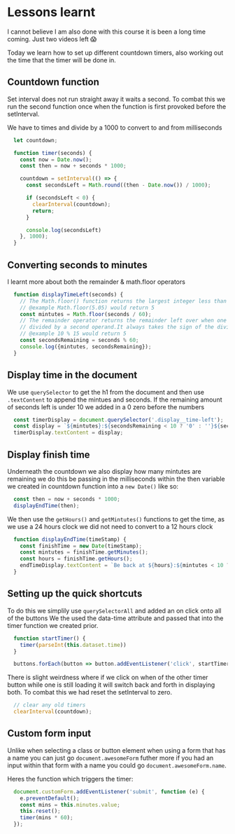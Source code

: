 # Lessons learnt

I cannot believe I am also done with this course it is been a long time coming. Just two videos left 😱

Today we learn how to set up different countdown timers, also working out the time that the timer will be done in.

## Countdown function

Set interval does not run straight away it waits a second. To combat this we run the second function once when the function is first provoked before the setInterval.

We have to times and divide by a 1000 to convert to and from milliseconds

```javascript
  let countdown;

  function timer(seconds) {
    const now = Date.now();
    const then = now + seconds * 1000;

    countdown = setInterval(() => {
      const secondsLeft = Math.round((then - Date.now()) / 1000);

      if (secondsLeft < 0) {
        clearInterval(countdown);
        return;
      }

      console.log(secondsLeft)
    }, 1000);
  }
```

## Converting seconds to minutes

I learnt more about both the remainder & math.floor operators

```javascript
  function displayTimeLeft(seconds) {
    // The Math.floor() function returns the largest integer less than or equal to a given number.
    // @example Math.floor(5.05) would return 5
    const mintutes = Math.floor(seconds / 60);
    // The remainder operator returns the remainder left over when one operand is
    // divided by a second operand.It always takes the sign of the dividend.
    // @example 10 % 15 would return 5
    const secondsRemaining = seconds % 60;
    console.log({mintutes, secondsRemaining});
  }
```

## Display time in the document

We use `querySelector` to get the h1 from the document and then use `.textContent` to append the mintues and seconds. If the remaining amount of seconds left is under 10 we added in a 0 zero before the numbers

```javascript
  const timerDisplay = document.querySelector('.display__time-left');
  const display = `${mintutes}:${secondsRemaining < 10 ? '0' : ''}${secondsRemaining}`;
  timerDisplay.textContent = display;
```

## Display finish time

Underneath the countdown we also display how many mintutes are remaining we do this be passing in the milliseconds within the then variable we created in countdown function into a `new Date()` like so:

```javascript
  const then = now + seconds * 1000;
  displayEndTime(then);
```

We then use the `getHours()` and `getMintutes()` functions to get the time, as we use a 24 hours clock we did not need to convert to a 12 hours clock

```javascript
  function displayEndTime(timeStamp) {
    const finishTime = new Date(timeStamp);
    const mintutes = finishTime.getMinutes();
    const hours = finishTime.getHours();
    endTimeDisplay.textContent = `Be back at ${hours}:${mintutes < 10 ? '0' : ''}${mintutes}`;
  }
```

## Setting up the quick shortcuts

To do this we simplily use `querySelectorAll` and added an on click onto all of the buttons
We the used the data-time attribute and passed that into the timer function we created prior.

```javascript
  function startTimer() {
    timer(parseInt(this.dataset.time))
  }

  buttons.forEach(button => button.addEventListener('click', startTimer));
```

There is slight weirdness where if we click on when of the other timer button while one is still loading it will switch back and forth in displaying both. To combat this we had reset the setInterval to zero.

```javascript
  // clear any old timers
  clearInterval(countdown);
```

## Custom form input

Unlike when selecting a class or button element when using a form that has a name you can
just go `document.awesomeForm` futher more if you had an input within that form with a name
you could go `document.awesomeForm.name`.

Heres the function which triggers the timer:

```javascript
  document.customForm.addEventListener('submit', function (e) {
    e.preventDefault();
    const mins = this.minutes.value;
    this.reset();
    timer(mins * 60);
  });
```
